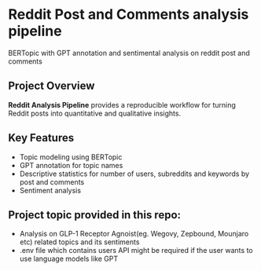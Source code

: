 # Reddit Post and Comments analysis pipeline
BERTopic with GPT annotation and sentimental analysis on reddit post and comments

## Project Overview

**Reddit Analysis Pipeline** provides a reproducible workflow for turning Reddit posts into quantitative and qualitative insights.

## Key Features

- Topic modeling using BERTopic
- GPT annotation for topic names
- Descriptive statistics for number of users, subreddits and keywords by post and comments 
- Sentiment analysis
  
## Project topic provided in this repo:
- Analysis on GLP-1 Receptor Agnoist(eg. Wegovy, Zepbound, Mounjaro etc) related topics and its sentiments
- .env file which contains users API might be required if the user wants to use language models like GPT
